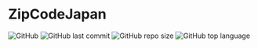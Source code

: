 # ZipCodeJapan

![GitHub](https://img.shields.io/github/license/CharlesHiroshi/ZipCodeJapan)
![GitHub last commit](https://img.shields.io/github/last-commit/CharlesHiroshi/ZipCodeJapan)
![GitHub repo size](https://img.shields.io/github/repo-size/CharlesHiroshi/ZipCodeJapan)
![GitHub top language](https://img.shields.io/github/languages/top/CharlesHiroshi/ZipCodeJapan)
